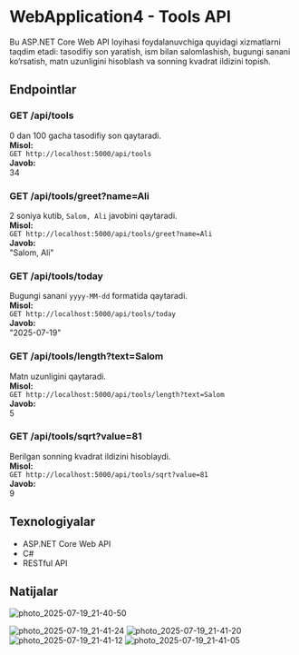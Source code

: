 # WebApplication4 - Tools API

Bu ASP.NET Core Web API loyihasi foydalanuvchiga quyidagi xizmatlarni taqdim etadi: tasodifiy son yaratish, ism bilan salomlashish, bugungi sanani ko‘rsatish, matn uzunligini hisoblash va sonning kvadrat ildizini topish.

## Endpointlar

### GET /api/tools  
0 dan 100 gacha tasodifiy son qaytaradi.  
**Misol:**  
`GET http://localhost:5000/api/tools`  
**Javob:**  
34

### GET /api/tools/greet?name=Ali  
2 soniya kutib, `Salom, Ali` javobini qaytaradi.  
**Misol:**  
`GET http://localhost:5000/api/tools/greet?name=Ali`  
**Javob:**  
"Salom, Ali"

### GET /api/tools/today  
Bugungi sanani `yyyy-MM-dd` formatida qaytaradi.  
**Misol:**  
`GET http://localhost:5000/api/tools/today`  
**Javob:**  
"2025-07-19"

### GET /api/tools/length?text=Salom  
Matn uzunligini qaytaradi.  
**Misol:**  
`GET http://localhost:5000/api/tools/length?text=Salom`  
**Javob:**  
5

### GET /api/tools/sqrt?value=81  
Berilgan sonning kvadrat ildizini hisoblaydi.  
**Misol:**  
`GET http://localhost:5000/api/tools/sqrt?value=81`  
**Javob:**  
9

## Texnologiyalar

- ASP.NET Core Web API
- C#
- RESTful API

## Natijalar

![photo_2025-07-19_21-40-50](https://github.com/user-attachments/assets/5c2f5618-6c33-40f4-9173-35fb3577cf6e)


![photo_2025-07-19_21-41-24](https://github.com/user-attachments/assets/a68129a9-a716-4161-84be-1df6921cfeb6)
![photo_2025-07-19_21-41-20](https://github.com/user-attachments/assets/1380ec74-37bb-483d-b47c-8e98f79b1174)
![photo_2025-07-19_21-41-12](https://github.com/user-attachments/assets/c7a82d80-2b49-49e7-932a-4df925c6580e)
![photo_2025-07-19_21-41-05](https://github.com/user-attachments/assets/64d9d04f-942c-4dbe-9d96-ad88f3457224)
